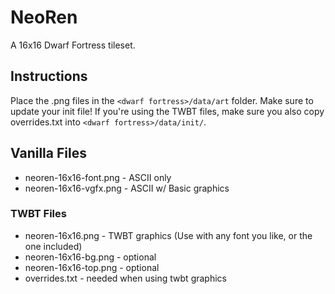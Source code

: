# NeoRen
A 16x16 Dwarf Fortress tileset.

## Instructions
Place the .png files in the `<dwarf fortress>/data/art` folder. Make sure to update your init file!
If you're using the TWBT files, make sure you also copy overrides.txt into `<dwarf fortress>/data/init/`.

## Vanilla Files
- neoren-16x16-font.png - ASCII only
- neoren-16x16-vgfx.png - ASCII w/ Basic graphics

### TWBT Files
- neoren-16x16.png - TWBT graphics (Use with any font you like, or the one included)
- neoren-16x16-bg.png - optional
- neoren-16x16-top.png - optional
- overrides.txt - needed when using twbt graphics
